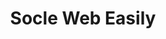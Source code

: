 ---
layout: page
categories: mission
title: "Socle Web Easily"
skills:
  - Frontend
start_date: 2013-04-01
end_date: 2013-10-01
company : HCL
team : Équipe Socle Easily
position: Référent Technique Web
status: ext. Osiatis
achievements:
- Support développeur sur le `Javascript` `JQueryUI` et `KendoUI`.
- Assistance au pilotage des demandes sous `TFS`.
- Refactoring de code, industrialisation de livraisons.
- implémentation de modules `MVC.NET` transverses.

environments:
  -  C#
  -  JQuery
  -  KendoUI
  -  MVC.NET
  -  Entity-Framework
  -  Sql-Server
  -  TFS
input_skill:
 - Mon pu mettre à profit mon appetit pour les technologies Web, et pu remplir mon rôle de Référent Technique Web promptement.
output_skill:
 - J'ai découvert `TFS` tout intégré qui permet un travail fluide tout en maintenant la traçabilité!
story: |
  Les **HCL** développent une suite logiciel dédié au hôpitaux avec une équipe d'une cinquante de développeurs. J'ai rejoins l'équipe Socle qui fourni le *framework*.
---